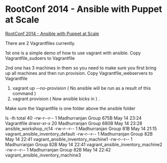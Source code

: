 RootConf 2014 - Ansible with Puppet at Scale
============================================

[RootConf 2014 - Ansible with Puppet at Scale](https://funnel.hasgeek.com/rootconf2014/1121-ansible-with-puppet-at-scale)

There are 2 Vagrantfiles currently.

1st one is a simple demo of how to use vagrant with ansible. Copy Vagrantfile_sudoers to Vagrantfile

2nd one has 3 machines in them so you need to make sure you first bring up all machines and then run provision. Copy Vagrantfile_webservers to Vagrantfile

1. vagrant up --no-provision ( No ansible will be run as a result of this command )
2. vagrant provision ( Now ansible kicks in ) .

Make sure the Vagrantfile is one folder above the ansible folder

ls  -lh
total 40
-rw-r--r--   1 Madhurranjan  Group 675B May 14 23:24 Vagrantfile
drwxr-xr-x  20 Madhurranjan  Group 680B May 14 23:28 ansible_workshop_rc14
-rw-r--r--   1 Madhurranjan  Group 81B May 14 21:15 vagrant_ansible_inventory_default
-rw-r--r--   1 Madhurranjan  Group 82B May 14 22:41 vagrant_ansible_inventory_machine1
-rw-r--r--   1 Madhurranjan  Group 82B May 14 22:41 vagrant_ansible_inventory_machine2
-rw-r--r--   1 Madhurranjan  Group 82B May 14 22:42 vagrant_ansible_inventory_machine3
